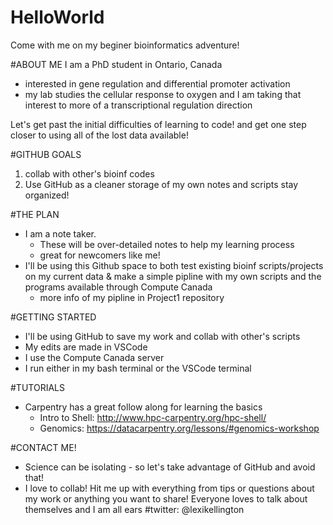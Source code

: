 # HelloWorld

Come with me on my beginer bioinformatics adventure!

#ABOUT ME
I am a PhD student in Ontario, Canada
- interested in gene regulation and differential promoter activation 
- my lab studies the cellular response to oxygen and I am taking that interest to more of a transcriptional regulation direction

Let's get past the initial difficulties of learning to code!
and get one step closer to using all of the lost data available!

#GITHUB GOALS
  1) collab with other's bioinf codes
  2) Use GitHub as a cleaner storage of my own notes and scripts
    stay organized!

#THE PLAN
- I am a note taker. 
  - These will be over-detailed notes to help my learning process
  - great for newcomers like me!
- I'll be using this Github space to both test existing bioinf scripts/projects on my current data & make a simple pipline with my own scripts and the programs available through Compute Canada
  - more info of my pipline in Project1 repository

#GETTING STARTED
- I'll be using GitHub to save my work and collab with other's scripts
- My edits are made in VSCode
- I use the Compute Canada server
- I run either in my bash terminal or the VSCode terminal

#TUTORIALS
- Carpentry has a great follow along for learning the basics
  - Intro to Shell: http://www.hpc-carpentry.org/hpc-shell/
  - Genomics: https://datacarpentry.org/lessons/#genomics-workshop

#CONTACT ME!
- Science can be isolating - so let's take advantage of GitHub and avoid that!
- I love to collab! Hit me up with everything from tips or questions about my work or anything you want to share! Everyone loves to talk about themselves and I am all ears
#twitter: @lexikellington